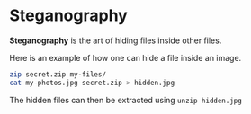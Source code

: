 # Steganography

**Steganography** is the art of hiding files inside other files.

Here is an example of how one can hide a file inside an image.

```sh
zip secret.zip my-files/
cat my-photos.jpg secret.zip > hidden.jpg
```

The hidden files can then be extracted using `unzip hidden.jpg`
